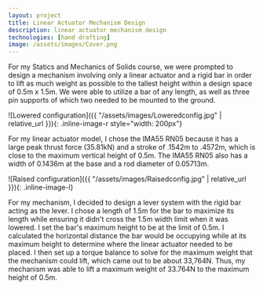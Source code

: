```yaml
---
layout: project
title: Linear Actuator Mechanism Design
description: linear actuator mechanism design
technologies: [hand drafting]
image: /assets/images/Cover.png
---
```


For my Statics and Mechanics of Solids course, we were prompted to design a mechanism involving only a linear actuator and a rigid bar in order to lift as much weight as possible to the tallest height within a design space of 0.5m x 1.5m. We were able to utilize a bar of any length, as well as three pin supports of which two needed to be mounted to the ground.

![Lowered configuration]({{ "/assets/images/Loweredconfig.jpg" | relative_url }}){: .inline-image-r style="width: 200px"}

For my linear actuator model, I chose the IMA55 RN05 because it has a large peak thrust force (35.81kN) and a stroke of .1542m to .4572m, which is close to the maximum vertical height of 0.5m. The IMA55 RN05 also has a width of 0.1436m at the base and a rod diameter of 0.05713m.

![Raised configuration]({{ "/assets/images/Raisedconfig.jpg" | relative_url }}){: .inline-image-l}

For my mechanism, I decided to design a lever system with the rigid bar acting as the lever. I chose a length of 1.5m for the bar to maximize its length while ensuring it didn't cross the 1.5m width limit when it was lowered. I set the bar's maximum height to be at the limit of 0.5m. I calculated the horizontal distance the bar would be occupying while at its maximum height to determine where the linear actuator needed to be placed. I then set up a torque balance to solve for the maximum weight that the mechanism could lift, which came out to be about 33,764N. Thus, my mechanism was able to lift a maximum weight of 33.764N to the maximum height of 0.5m.